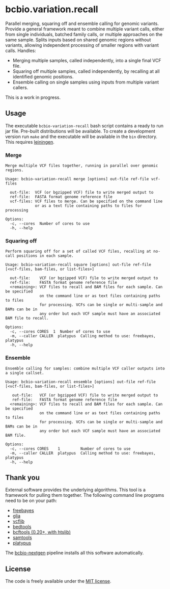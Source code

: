 # bcbio.variation.recall

Parallel merging, squaring off and ensemble calling for genomic variants.
Provide a general framework meant to combine multiple variant calls, either from
single individuals, batched family calls, or multiple approaches on the same
sample. Splits inputs based on shared genomic regions without variants, allowing
independent processing of smaller regions with variant calls. Handles:

- Merging multiple samples, called independently, into a single final VCF file.
- Squaring off multiple samples, called independently, by recalling at all
  identified genomic positions.
- Ensemble calling on single samples using inputs from multiple variant callers.

This is a work in progress.

## Usage

The executable `bcbio-variation-recall` bash script contains a ready to run jar
file. Pre-built distributions will be available. To create a development version
run `make` and the executable will be available in the `bin` directory. This
requires [leiningen].

[leiningen]: http://leiningen.org/

### Merge

    Merge multiple VCF files together, running in parallel over genomic regions.

    Usage: bcbio-variation-recall merge [options] out-file ref-file vcf-files

      out-file:  VCF (or bgzipped VCF) file to write merged output to
      ref-file:  FASTA format genome reference file
      vcf-files: VCF files to merge. Can be specified on the command line
                 or as a text file containing paths to files for processing

    Options:
      -c, --cores  Number of cores to use
      -h, --help

### Squaring off

    Perform squaring off for a set of called VCF files, recalling at no-call positions in each sample.

    Usage: bcbio-variation-recall square [options] out-file ref-file [<vcf-files, bam-files, or list-files>]

      out-file:    VCF (or bgzipped VCF) file to write merged output to
      ref-file:    FASTA format genome reference file
      <remaining>: VCF files to recall and BAM files for each sample. Can be specified
                   on the command line or as text files containing paths to files
                   for processing. VCFs can be single or multi-sample and BAMs can be in
                   any order but each VCF sample must have an associated BAM file to recall.

    Options:
      -c, --cores CORES  1  Number of cores to use
      -m, --caller CALLER  platypus  Calling method to use: freebayes, platypus
      -h, --help

### Ensemble

    Ensemble calling for samples: combine multiple VCF caller outputs into a single callset.

    Usage: bcbio-variation-recall ensemble [options] out-file ref-file [<vcf-files, bam-files, or list-files>]

       out-file:   VCF (or bgzipped VCF) file to write merged output to
       ref-file:   FASTA format genome reference file
      <remaining>: VCF files to recall and BAM files for each sample. Can be specified
                   on the command line or as text files containing paths to files
                   for processing. VCFs can be single or multi-sample and BAMs can be in
                   any order but each VCF sample must have an associated BAM file.

    Options:
      -c, --cores CORES    1         Number of cores to use
      -m, --caller CALLER  platypus  Calling method to use: freebayes, platypus
      -h, --help

## Thank you

External software provides the underlying algorithms. This tool is a framework
for pulling them together. The following command line programs need to be on
your path:

- [freebayes][freebayes]
- [glia][glia]
- [vcflib][vcflib]
- [bedtools][bedtools]
- [bcftools (0.20+, with htslib)][bcftools]
- [samtools][samtools]
- [platypus]

The [bcbio-nextgen][bcbio-nextgen] pipeline installs all this software automatically.

[bcbio-nextgen]: https://github.com/chapmanb/bcbio-nextgen
[bedtools]: http://bedtools.readthedocs.org/en/latest/
[vcflib]: https://github.com/ekg/vcflib
[bcftools]: https://github.com/samtools/bcftools
[freebayes]: https://github.com/ekg/freebayes
[glia]: https://github.com/ekg/glia
[samtools]: http://samtools.sourceforge.net/
[platypus]: http://www.well.ox.ac.uk/platypus

## License

The code is freely available under the [MIT license][l1].

[l1]: http://www.opensource.org/licenses/mit-license.html

